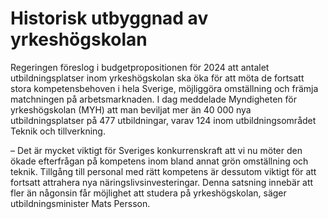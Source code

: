 # Historisk utbyggnad av yrkeshögskolan

Regeringen föreslog i budgetpropositionen för 2024 att antalet utbildningsplatser inom yrkeshögskolan ska öka för att möta de fortsatt stora kompetensbehoven i hela Sverige, möjliggöra omställning och främja matchningen på arbetsmarknaden. I dag meddelade Myndigheten för yrkeshögskolan (MYH) att man beviljat mer än 40 000 nya utbildningsplatser på 477 utbildningar, varav 124 inom utbildningsområdet Teknik och tillverkning.

– Det är mycket viktigt för Sveriges konkurrenskraft att vi nu möter den ökade efterfrågan på kompetens inom bland annat grön omställning och teknik. Tillgång till personal med rätt kompetens är dessutom viktigt för att fortsatt attrahera nya näringslivsinvesteringar. Denna satsning innebär att fler än någonsin får möjlighet att studera på yrkeshögskolan, säger utbildningsminister Mats Persson.
